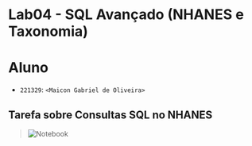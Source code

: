 # Lab04 - SQL Avançado (NHANES e Taxonomia)

# Aluno
* `221329`: `<Maicon Gabriel de Oliveira>`

## Tarefa sobre Consultas SQL no NHANES

> ![Notebook](notebook/lab04-sql-advanced.ipynb)
